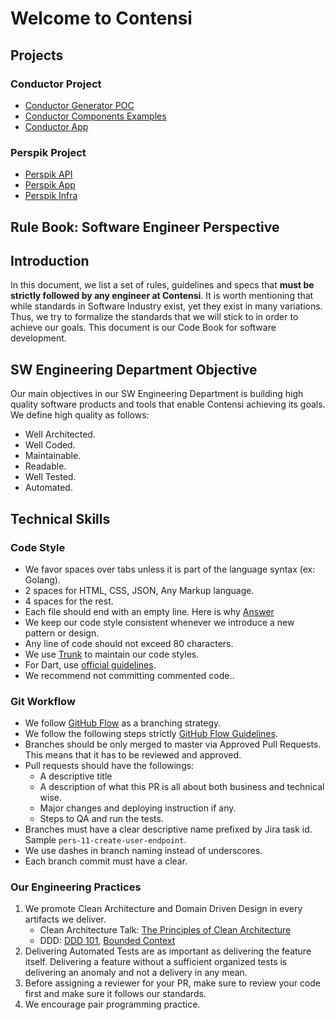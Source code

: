 # Welcome to Contensi

## Projects

### Conductor Project
 - [Conductor Generator POC](https://github.com/Contensi/conductor-generator-poc)
 - [Conductor Components Examples](https://github.com/Contensi/conductor-components-example)
 - [Conductor App](https://github.com/Contensi/conductor-app)

### Perspik Project
- [Perspik API](https://github.com/Contensi/perspik-api)
- [Perspik App](https://github.com/Contensi/perspik-app)
- [Perspik Infra](https://github.com/Contensi/perspik-infra)

## Rule Book: Software Engineer Perspective

## Introduction

In this document, we list a set of rules, guidelines and specs that **must be strictly followed by any engineer at Contensi**. It is worth mentioning that while standards in Software Industry exist, yet they exist in many variations. Thus, we try to formalize the standards that we will stick to in order to achieve our goals. This document is our Code Book for software development.

## SW Engineering Department Objective

Our main objectives in our SW Engineering Department is building high quality software products and tools that enable Contensi achieving its goals. We define high quality as follows:

- Well Architected.
- Well Coded.
- Maintainable.
- Readable.
- Well Tested.
- Automated.

## Technical Skills

### Code Style

- We favor spaces over tabs unless it is part of the language syntax (ex: Golang).
- 2 spaces for HTML, CSS, JSON, Any Markup language.
- 4 spaces for the rest.
- Each file should end with an empty line. Here is why [Answer](https://stackoverflow.com/a/729795/4117381)
- We keep our code style consistent whenever we introduce a new pattern or design.
- Any line of code should not exceed 80 characters.
- We use [Trunk](https://trunk.io/products/check) to maintain our code styles. 
- For Dart, use [official guidelines](https://dart.dev/effective-dart/style).
- We recommend not committing commented code..

### Git Workflow

- We follow [GitHub Flow](https://docs.github.com/en/get-started/quickstart/github-flow) as a branching strategy.
- We follow the following steps strictly [GitHub Flow Guidelines](https://githubflow.github.io/).
- Branches should be only merged to master via Approved Pull Requests. This means that it has to be reviewed and approved.
- Pull requests should have the followings:
  - A descriptive title
  - A description of what this PR is all about both business and technical wise.
  - Major changes and deploying instruction if any.
  - Steps to QA and run the tests.
- Branches must have a clear descriptive name prefixed by Jira task id. Sample `pers-11-create-user-endpoint`.
- We use dashes in branch naming instead of underscores.
- Each branch commit must have a clear.

### Our Engineering Practices

1. We promote Clean Architecture and Domain Driven Design in every artifacts we deliver.
   - Clean Architecture Talk: [The Principles of Clean Architecture](https://www.youtube.com/watch?v=o_TH-Y78tt4)
   - DDD: [DDD 101](https://medium.com/the-coding-matrix/ddd-101-the-5-minute-tour-7a3037cf53b8), [Bounded Context](https://github.com/ddd-crew/bounded-context-canvas)
2. Delivering Automated Tests are as important as delivering the feature itself. Delivering a feature without a sufficient organized tests is delivering an anomaly and not a delivery in any mean.
3. Before assigning a reviewer for your PR, make sure to review your code first and make sure it follows our standards.
4. We encourage pair programming practice.

